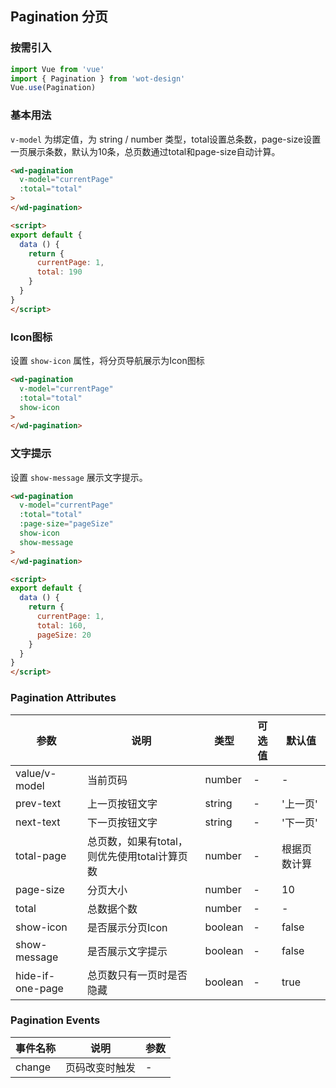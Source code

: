 ## Pagination 分页

### 按需引入

```javascript
import Vue from 'vue'
import { Pagination } from 'wot-design'
Vue.use(Pagination)
```

### 基本用法

`v-model` 为绑定值，为 string / number 类型，total设置总条数，page-size设置一页展示条数，默认为10条，总页数通过total和page-size自动计算。

```html
<wd-pagination
  v-model="currentPage" 
  :total="total"
>
</wd-pagination>

<script>
export default {
  data () {
    return {
      currentPage: 1,
      total: 190
    }
  }
}
</script>
```

### Icon图标

设置 `show-icon` 属性，将分页导航展示为Icon图标

```html
<wd-pagination
  v-model="currentPage" 
  :total="total"
  show-icon
>
</wd-pagination>
```

### 文字提示

设置 `show-message` 展示文字提示。

```html
<wd-pagination
  v-model="currentPage" 
  :total="total" 
  :page-size="pageSize"
  show-icon
  show-message
>
</wd-pagination>

<script>
export default {
  data () {
    return {
      currentPage: 1,
      total: 160,
      pageSize: 20
    }
  }
}
</script>
```

### Pagination Attributes

| 参数      | 说明                                 | 类型      | 可选值       | 默认值   |
|---------- |------------------------------------ |---------- |------------- |-------- |
| value/v-model | 当前页码 |   number | - | - |
| prev-text | 上一页按钮文字 |  string | - | '上一页' |
| next-text | 下一页按钮文字 |  string | - | '下一页' |
| total-page | 总页数，如果有total，则优先使用total计算页数 |  number | - | 根据页数计算 |
| page-size | 分页大小 |  number | - | 10 |
| total | 总数据个数 |  number | - | - |
| show-icon | 是否展示分页Icon |  boolean | - | false |
| show-message | 是否展示文字提示 |  boolean | - | false |
| hide-if-one-page | 总页数只有一页时是否隐藏 |  boolean | - | true |

### Pagination Events

| 事件名称      | 说明                                 | 参数     |
|------------- |------------------------------------ |--------- |
| change | 页码改变时触发 | - |